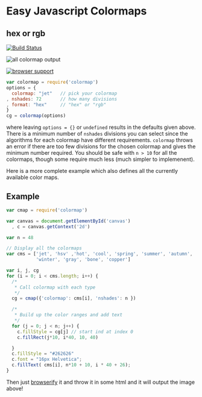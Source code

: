 # Easy Javascript Colormaps
## hex or rgb
[![Build Status](https://travis-ci.org/bpostlethwaite/colormap.png)](https://travis-ci.org/bpostlethwaite/colormap)

![all colormap output](http://img195.imageshack.us/img195/5052/colormap.png)

[![browser support](http://ci.testling.com/bpostlethwaite/colormap.png)](http://ci.testling.com/bpostlethwaite/colormap)



```javascript
var colormap = require('colormap')
options = {
  colormap: "jet"   // pick your colormap
, nshades: 72       // how many divisions
, format: "hex"     // "hex" or "rgb"
}
cg = colormap(options)
```
where leaving `options = {}` or `undefined` results in the defaults given above. There is a minimum number of `nshades` divisions you can select since the algorithms for each colormap have different requirements. `colormap` throws an error if there are too few divisions for the chosen colormap and gives the minimum number required. You should be safe with `n > 10` for all the colormaps, though some require much less (much simpler to implemenent).

Here is a more complete example which also defines all the currently available color maps.

## Example
```javascript
var cmap = require('colormap')

var canvas = document.getElementById('canvas')
  , c = canvas.getContext('2d')

var n = 48

// Display all the colormaps
var cms = ['jet', 'hsv' ,'hot', 'cool', 'spring', 'summer', 'autumn',
           'winter', 'gray', 'bone', 'copper']

var i, j, cg
for (i = 0; i < cms.length; i++) {
  /*
   * Call colormap with each type
   */
  cg = cmap({'colormap': cms[i], 'nshades': n })

  /*
   * Build up the color ranges and add text
   */
  for (j = 0; j < n; j++) {
    c.fillStyle = cg[j] // start ind at index 0
    c.fillRect(j*10, i*40, 10, 40)

  }
  c.fillStyle = "#262626"
  c.font = "16px Helvetica";
  c.fillText( cms[i], n*10 + 10, i * 40 + 26);
}
```

Then just [browserify](https://github.com/substack/node-browserify) it and throw it in some html and it will output the image above!
